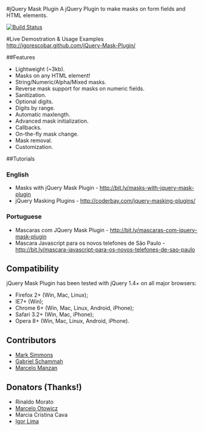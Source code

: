#jQuery Mask Plugin
A jQuery Plugin to make masks on form fields and HTML elements.

[![Build Status](https://travis-ci.org/igorescobar/jQuery-Mask-Plugin.png)](https://travis-ci.org/igorescobar/jQuery-Mask-Plugin)

#Live Demostration & Usage Examples
http://igorescobar.github.com/jQuery-Mask-Plugin/

##Features

  * Lightweight (~3kb).
  * Masks on any HTML element!
  * String/Numeric/Alpha/Mixed masks.
  * Reverse mask support for masks on numeric fields.
  * Sanitization.
  * Optional digits.
  * Digits by range.
  * Automatic maxlength.
  * Advanced mask initialization.
  * Callbacks.
  * On-the-fly mask change.
  * Mask removal.
  * Customization.

##Tutorials
### English
  * Masks with jQuery Mask Plugin - http://bit.ly/masks-with-jquery-mask-plugin
  * jQuery Masking Plugins - http://coderbay.com/jquery-masking-plugins/
  
### Portuguese
  * Mascaras com JQuery Mask Plugin - http://bit.ly/mascaras-com-jquery-mask-plugin
  * Mascara Javascript para os novos telefones de São Paulo - http://bit.ly/mascara-javascript-para-os-novos-telefones-de-sao-paulo

## Compatibility
jQuery Mask Plugin has been tested with jQuery 1.4+ on all major browsers:

 * Firefox 2+ (Win, Mac, Linux);
 * IE7+ (Win);
 * Chrome 6+ (Win, Mac, Linux, Android, iPhone);
 * Safari 3.2+ (Win, Mac, iPhone);
 * Opera 8+ (Win, Mac, Linux, Android, iPhone).

## Contributors
 * [Mark Simmons](https://github.com/Markipelago)
 * [Gabriel Schammah](https://github.com/gschammah)
 * [Marcelo Manzan](https://github.com/kawamanza)
 
## Donators (Thanks!)
 * Rinaldo Morato
 * [Marcelo Otowicz](http://www.ofen.com.br/)
 * Marcia Cristina Cava
 * [Igor Lima](https://github.com/igorlima)
